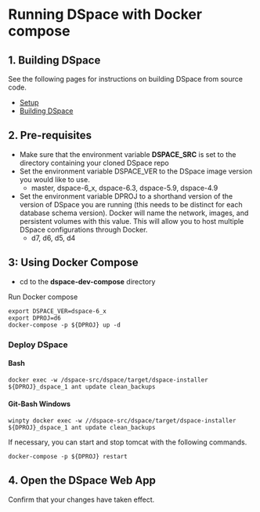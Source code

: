# Running DSpace with Docker compose

## 1. Building DSpace
See the following pages for instructions on building DSpace from source code.
- [Setup](../../documentation/tutorialSetup.md)
- [Building DSpace](../../documentation/tutorialBuild.md)

## 2. Pre-requisites
- Make sure that the environment variable **DSPACE_SRC** is set to the directory containing your cloned DSpace repo
- Set the environment variable DSPACE_VER to the DSpace image version you would like to use.
  - master, dspace-6_x, dspace-6.3, dspace-5.9, dspace-4.9
- Set the environment variable DPROJ to a shorthand version of the version of DSpace you are running (this needs to be distinct for each database schema version). Docker will name the network, images, and persistent volumes with this value.  This will allow you to host multiple DSpace configurations through Docker.
  - d7, d6, d5, d4

## 3: Using Docker Compose

- cd to the **dspace-dev-compose** directory

Run Docker compose

```
export DSPACE_VER=dspace-6_x
export DPROJ=d6
docker-compose -p ${DPROJ} up -d
```

### Deploy DSpace

#### Bash
```
docker exec -w /dspace-src/dspace/target/dspace-installer  ${DPROJ}_dspace_1 ant update clean_backups
```

#### Git-Bash Windows
```
winpty docker exec -w //dspace-src/dspace/target/dspace-installer  ${DPROJ}_dspace_1 ant update clean_backups
```

If necessary, you can start and stop tomcat with the following commands.

```
docker-compose -p ${DPROJ} restart
```

## 4. Open the DSpace Web App
Confirm that your changes have taken effect.
